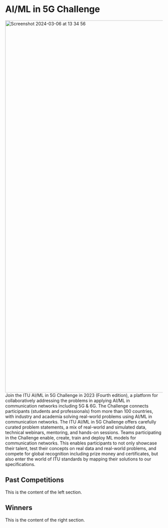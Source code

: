 # AI/ML in 5G Challenge
<img width="1191" alt="Screenshot 2024-03-06 at 13 34 56" src="https://github.com/Carolynshexiu/Challenges.github.io/assets/162329150/14884417-1c72-4d78-a00e-5bdbb5b0e533">
Join the ITU AI/ML in 5G Challenge in 2023 (Fourth edition), a platform for collaboratively addressing the problems in applying AI/ML in communication networks including 5G & 6G. The Challenge connects participants (students and professionals) from more than 100 countries, with industry and academia solving real-world problems using AI/ML in communication networks.
The ITU AI/ML in 5G Challenge offers carefully curated problem statements, a mix of real-world and simulated data, technical webinars, mentoring, and hands-on sessions. Teams participating in the Challenge enable, create, train and deploy ML models for communication networks. This enables participants to not only showcase their talent, test their concepts on real data and real-world problems, and compete for global recognition including prize money and certificates, but also enter the world of ITU standards by mapping their solutions to our specifications.

<!DOCTYPE html>
<html lang="en">
<head>
    <meta charset="UTF-8">
    <meta name="viewport" content="width=device-width, initial-scale=1.0">
    <title>Page with Left and Right Sections</title>
    <link rel="stylesheet" href="styles.css">
</head>
<body>
    <div class="container">
        <div class="left">
            <!-- Content for the left section -->
            <h2>Past Competitions</h2>
            <p>This is the content of the left section.</p>
        </div>
        <div class="right">
            <!-- Content for the right section -->
            <h2> Winners </h2>
            <p>This is the content of the right section.</p>
        </div>
    </div>
</body>
</html>

